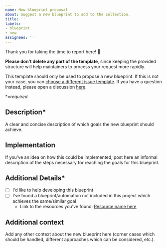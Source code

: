 ```yaml
---
name: New blueprint proposal
about: Suggest a new blueprint to add to the collection.
title: ''
labels:
- blueprint
- new
assignees: ''
---
```


Thank you for taking the time to report here! :tada:

**Please don't delete any part of the template**, since keeping the provided structure will help maintainers to process your request more rapidly.

This template should only be used to propose a new blueprint. If this is not your case, you can [choose a different issue template](https://github.com/EPMatt/awesome-ha-blueprints/issues/new/choose). If you have a question instead, please open a discussion [here](https://github.com/EPMatt/awesome-ha-blueprints/discussions/new). 

**=required*

## Description*

A clear and concise description of which goals the new blueprint should achieve.

## Implementation

If you've an idea on how this could be implemented, post here an informal description of the steps necessary for reaching the goals for this blueprint.

## Additional Details*

- [ ] I'd like to help developing this blueprint
- [ ] I've found a blueprint/automation not included in this project which achieves the same/similar goal
  - Link to the resources you've found: [Resource name here](https://link-goes-here)

## Additional context

Add any other context about the new blueprint here (corner cases which should be handled, different approaches which can be considered, etc.).
